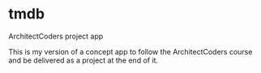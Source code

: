 # tmdb
ArchitectCoders project app

This is my version of a concept app to follow the ArchitectCoders course and be delivered as a project at the end of it.
